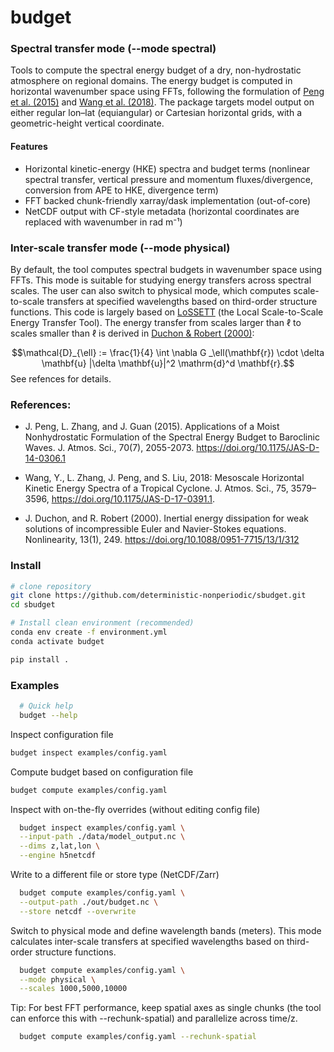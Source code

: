 # budget

### Spectral transfer mode (--mode spectral)

Tools to compute the spectral energy budget of a dry, non-hydrostatic atmosphere on regional domains.
The energy budget is computed in horizontal wavenumber space using FFTs, following the 
formulation of [Peng et al. (2015)](https://doi.org/10.1175/JAS-D-14-0306.1) and [Wang et al. 
(2018)](https://doi.org/10.1175/JAS-D-17-0391.1). The package targets model output on either 
regular lon–lat (equiangular) or Cartesian horizontal grids, with a geometric-height vertical coordinate.

#### Features

- Horizontal kinetic-energy (HKE) spectra and budget terms (nonlinear spectral transfer, vertical 
  pressure and momentum fluxes/divergence, conversion from APE to HKE, divergence term)
- FFT backed chunk-friendly xarray/dask implementation (out-of-core)
- NetCDF output with CF-style metadata (horizontal coordinates are replaced with wavenumber in rad m⁻¹)

### Inter-scale transfer mode (--mode physical)
By default, the tool computes spectral budgets in wavenumber space using FFTs. This mode is suitable for
studying energy transfers across spectral scales. The user can also switch to physical mode, 
which computes scale-to-scale transfers at specified wavelengths based on third-order structure 
functions. This code is largely based on [LoSSETT](https://github.com/ElliotMG/LoSSETT) (the Local 
Scale-to-Scale Energy Transfer Tool). The energy transfer from scales larger than $\ell$ to 
scales smaller than $\ell$ is derived in [Duchon & Robert (2000)](https://iopscience.iop.org/article/10.1088/0951-7715/13/1/312):

$$\mathcal{D}_{\ell} := \frac{1}{4} \int \nabla G _\ell(\mathbf{r}) \cdot \delta \mathbf{u} |\delta \mathbf{u}|^2 \mathrm{d}^d \mathbf{r}.$$
See refences for details.

### References:
- J. Peng, L. Zhang, and J. Guan (2015). Applications of a Moist Nonhydrostatic Formulation of the
  Spectral Energy Budget to Baroclinic Waves. J. Atmos. Sci., 70(7), 2055-2073.
  https://doi.org/10.1175/JAS-D-14-0306.1
- Wang, Y., L. Zhang, J. Peng, and S. Liu, 2018: Mesoscale Horizontal Kinetic Energy Spectra of a Tropical Cyclone.
  J. Atmos. Sci., 75, 3579–3596, https://doi.org/10.1175/JAS-D-17-0391.1.

- J. Duchon, and R. Robert (2000). Inertial energy dissipation for weak solutions of 
  incompressible Euler and Navier-Stokes equations. Nonlinearity, 13(1), 249. https://doi.org/10.1088/0951-7715/13/1/312

### Install
```bash
# clone repository
git clone https://github.com/deterministic-nonperiodic/sbudget.git
cd sbudget

# Install clean environment (recommended)
conda env create -f environment.yml
conda activate budget

pip install .
```

### Examples
```bash
  # Quick help
  budget --help
 ``` 
Inspect configuration file
  ```bash
  budget inspect examples/config.yaml
  ```
Compute budget based on configuration file
  ```bash  
  budget compute examples/config.yaml
```
Inspect with on-the-fly overrides (without editing config file)
```bash
  budget inspect examples/config.yaml \
  --input-path ./data/model_output.nc \
  --dims z,lat,lon \
  --engine h5netcdf
```
Write to a different file or store type (NetCDF/Zarr)
```bash
  budget compute examples/config.yaml \
  --output-path ./out/budget.nc \
  --store netcdf --overwrite
```

Switch to physical mode and define wavelength bands (meters). This mode calculates inter-scale 
transfers at specified wavelengths based on third-order structure functions.
```bash
  budget compute examples/config.yaml \
  --mode physical \
  --scales 1000,5000,10000
```
Tip: For best FFT performance, keep spatial axes as single chunks (the tool can enforce this with --rechunk-spatial)
and parallelize across time/z.

```bash
  budget compute examples/config.yaml --rechunk-spatial
```